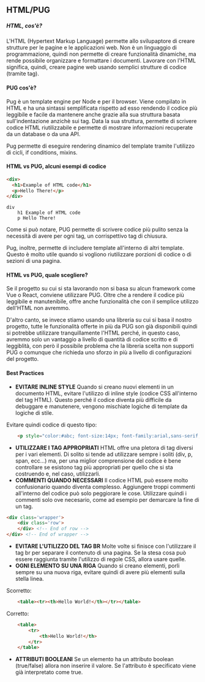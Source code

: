 ## HTML/PUG

##### HTML, cos'è?

L'HTML (Hypertext Markup Language) permette allo svilupaptore di creare strutture per le pagine e le applicazioni web.
Non è un linguaggio di programmazione, quindi non permette di creare funzionalità dinamiche, ma rende possibile organizzare e formattare i documenti.
Lavorare con l'HTML significa, quindi, creare pagine web usando semplici strutture di codice (tramite tag).

#### PUG cos'è?
Pug è un template engine per Node e per il browser. Viene compilato in HTML e ha una sintassi semplificata rispetto ad esso rendendo il codice più leggibile e facile da mantenere anche grazie alla sua struttura basata sull'indentazione anzichè sui tag.
Data la sua struttura, permette di scrivere codice HTML riutilizzabile e permette di mostrare informazioni recuperate da un database o da una API.

Pug permette di eseguire rendering dinamico del template tramite l'utilizzo di cicli, if conditions, mixins.

#### HTML vs PUG, alcuni esempi di codice

```html
<div>
  <h1>Example of HTML code</h1>
  <p>Hello There!</p>
</div>
```

```pug
div
	h1 Example of HTML code
	p Hello There!
```

Come si può notare, PUG permette di scrivere codice più pulito senza la necessità di avere per ogni tag, un corrispettivo tag di chiusura.

Pug, inoltre, permette di includere template all'interno di altri template. Questo è molto utile quando si vogliono riutilizzare porzioni di codice o di sezioni di una pagina.

#### HTML vs PUG, quale scegliere?
Se il progetto su cui si sta lavorando non si basa su alcun framework come Vue o React, conviene utilizzare PUG. Oltre che a rendere il codice più leggibile e manutenibile, offre anche funzionalità che con il semplice utilizzo dell'HTML non avremmo.

D'altro canto, se invece stiamo usando una libreria su cui si basa il nostro progetto, tutte le funzionalità offerte in più da PUG son già disponibili quindi si potrebbe utilizzare tranquillamente l'HTML perché, in questo caso, avremmo solo un vantaggio a livello di quantità di codice scritto e di leggiblità, con però il possibile problema che la libreria scelta non supporti PUG o comunque che richieda uno sforzo in più a livello di configurazioni del progetto.

#### Best Practices
* **EVITARE INLINE STYLE** Quando si creano nuovi elementi in un documento HTML, evitare l'utilizzo di inline style (codice CSS all'interno del tag HTML). Questo perché il codice diventa più difficile da debuggare e manutenere, vengono mischiate logiche di template da logiche di stile.

Evitare quindi codice di questo tipo:

```html
    <p style="color:#abc; font-size:14px; font-family:arial,sans-serif;"></p>
```
* **UTILIZZARE I TAG APPROPRIATI** HTML offre una pletora di tag diversi per i vari elementi. Di solito si tende ad utilizzare sempre i soliti (div, p, span, ecc...) ma, per una miglior comprensione del codice è bene controllare se esistono tag più appropriati per quello che si sta costruendo e, nel caso, utilizzarli.
* **COMMENTI QUANDO NECESSARI** Il codice HTML può essere molto confusionario quando diventa complesso. Aggiungere troppi commenti all'interno del codice può solo peggiorare le cose.
Utilizzare quindi i commenti solo ove necesario, come ad esempio per demarcare la fine di un tag.

```html
<div class='wrapper'>
    <div class='row'>
    </div> <!-- End of row -->
</div> <!-- End of wrapper --> 
```
* **EVITARE L'UTILIZZO DEL TAG BR** Molte volte si finisce con l'utilizzare il tag br per separare il contenuto di una pagina. Se la stesa cosa può essere raggiunta tramite l'utilizzo di regole CSS, allora usare quelle.
* **OGNI ELEMENTO SU UNA RIGA** Quando si creano elementi, porli sempre su una nuova riga, evitare quindi di avere più elementi sulla stella linea.

Scorretto:
```html
    <table><tr><th>Hello World!</th></tr></table>
```
Corretto:
```html
    <table>
        <tr>
            <th>Hello World!</th>
        </tr>
    </table>
```

* **ATTRIBUTI BOOLEANI** Se un elemento ha un attributo boolean (true/false) allora non inserire il valore. Se l'attributo è specificato viene già interpretato come true.